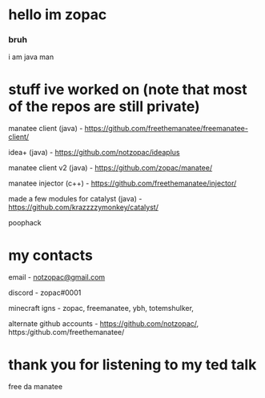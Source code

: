 # hello im zopac
### bruh

i am java man

# stuff ive worked on (note that most of the repos are still private)

manatee client (java) - https://github.com/freethemanatee/freemanatee-client/

idea+ (java) - https://github.com/notzopac/ideaplus

manatee client v2 (java) - https://github.com/zopac/manatee/

manatee injector (c++) - https://github.com/freethemanatee/injector/

made a few modules for catalyst (java) - https://github.com/krazzzzymonkey/catalyst/

poophack

# my contacts

email - notzopac@gmail.com

discord - zopac#0001

minecraft igns - zopac, freemanatee, ybh, totemshulker, 

alternate github accounts - https://github.com/notzopac/, https:/github.com/freethemanatee/

# thank you for listening to my ted talk

free da manatee
